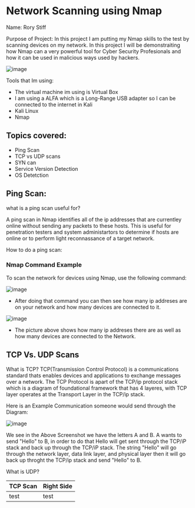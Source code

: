 # Network Scanning using Nmap 

Name: Rory Stiff


Purpose of Project: In this project I am putting my Nmap skills to the test by scanning devices on my network.
In this project I will be demonstraiting how Nmap can a very powerful tool for Cyber Security Profesionals and how
it can be used in malicious ways used by hackers. 

![image](https://github.com/user-attachments/assets/1ff3c27a-535d-4e94-ab37-0b805ecdba7f)



Tools that Im using:
- The virtual machine im using is Virtual Box
- I am using a ALFA which is a Long-Range USB adapter so I can be connected to the internet in Kali
- Kali Linux
- Nmap


Topics covered:
-
- Ping Scan
- TCP vs UDP scans
- SYN can
- Service Version Detection
- OS Detetction
  




Ping Scan:
-

what is a ping scan useful for?

A ping scan in Nmap identifies all of the ip addresses that are currentley online
without sending any packets to these hosts.  This is useful for penetration testers and system administartors to
determine if hosts are online or to perform light reconnassance of a target network.


How to do a ping scan:

### Nmap Command Example

To scan the network for devices using Nmap, use the following command:



![image](https://github.com/user-attachments/assets/add6868f-e0e2-4ff4-9a84-c3b210626610)

- After doing that command you can then see how many ip addreses are on your network and how many devices are connected to it.

![image](https://github.com/user-attachments/assets/9c259d35-6c6c-40c5-a289-00e66e18240a)

- The picture above shows how many ip addreses there are as well as how many devices are connected to the Network.


TCP Vs. UDP Scans
-

What is TCP?  TCP(Transmission Control Protocol) is a communications standard thats enables
devices and applications to exchange messages over a network. The TCP Protocol is apart of the TCP/ip protocol stack which is
a diagram of foundational framework that has 4 layeres, with TCP layer operates at the Transport Layer in the TCP/ip stack.

Here is an Example Communication someone would send through the Diagram:

![image](https://github.com/user-attachments/assets/9505a1d7-2521-4b30-b7b0-6c32599336af)


We see in the Above Screenshot we have the letters A and B. A wants to send "Hello" to B, in order to do that 
Hello will get sent through the TCP/iP stack and back up through the TCP/iP stack. The string "Hello" will go through
the network layer, data link layer, and physical layer then it will go back up throght the TCP/ip stack and send "Hello"
to B.



What is UDP? 


| **TCP Scan**     |   **Right Side** |
|------------------|------------------|
| test             |   test           |














